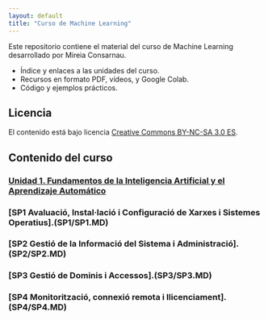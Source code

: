 ```yaml
---
layout: default
title: "Curso de Machine Learning"
---
```


Este repositorio contiene el material del curso de Machine Learning desarrollado por Mireia Consarnau.

- Índice y enlaces a las unidades del curso.
- Recursos en formato PDF, vídeos, y Google Colab.
- Código y ejemplos prácticos.

## Licencia

El contenido está bajo licencia [Creative Commons BY-NC-SA 3.0 ES](LICENSE.md).

## Contenido del curso

### [Unidad 1. Fundamentos de la Inteligencia Artificial y el Aprendizaje Automático](unidad1/unidad1.md)  
### [SP1 Avaluació, Instal·lació i Configuració de Xarxes i Sistemes Operatius].(SP1/SP1.MD)
### [SP2 Gestió de la Informació del Sistema i Administració].(SP2/SP2.MD)
### [SP3 Gestió de Dominis i Accessos].(SP3/SP3.MD)
### [SP4 Monitorització, connexió remota i llicenciament].(SP4/SP4.MD)

